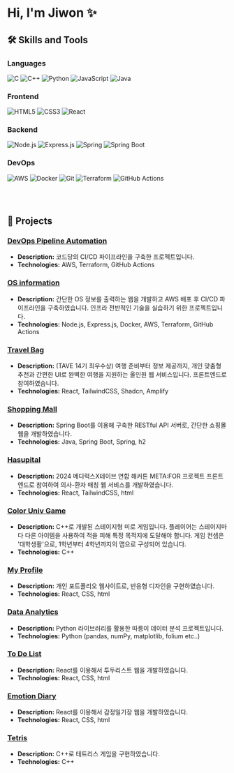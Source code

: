 # Hi, I'm Jiwon ✨

## 🛠 Skills and Tools

### Languages
![C](https://img.shields.io/badge/C-A8B9CC?style=flat-square&logo=C&logoColor=white)
![C++](https://img.shields.io/badge/C++-00599C?style=flat-square&logo=C%2B%2B&logoColor=white)
![Python](https://img.shields.io/badge/Python-3776AB?style=flat-square&logo=Python&logoColor=white)
![JavaScript](https://img.shields.io/badge/JavaScript-F7DF1E?style=flat-square&logo=JavaScript&logoColor=black)
![Java](https://img.shields.io/badge/Java-007396?style=flat-square&logo=Java&logoColor=white)

### Frontend
![HTML5](https://img.shields.io/badge/HTML5-E34F26?style=flat-square&logo=HTML5&logoColor=white)
![CSS3](https://img.shields.io/badge/CSS3-1572B6?style=flat-square&logo=CSS3&logoColor=white)
![React](https://img.shields.io/badge/React-61DAFB?style=flat-square&logo=React&logoColor=black)

### Backend
![Node.js](https://img.shields.io/badge/Node.js-339933?style=flat-square&logo=Node.js&logoColor=white)
![Express.js](https://img.shields.io/badge/Express.js-000000?style=flat-square&logo=Express&logoColor=white)
![Spring](https://img.shields.io/badge/Spring-6DB33F?style=flat-square&logo=Spring&logoColor=white)
![Spring Boot](https://img.shields.io/badge/Spring_Boot-6DB33F?style=flat-square&logo=SpringBoot&logoColor=white)

### DevOps
![AWS](https://img.shields.io/badge/AWS-232F3E?style=flat-square&logo=Amazon%20AWS&logoColor=white)
![Docker](https://img.shields.io/badge/Docker-2496ED?style=flat-square&logo=Docker&logoColor=white)
![Git](https://img.shields.io/badge/Git-F05032?style=flat-square&logo=Git&logoColor=white)
![Terraform](https://img.shields.io/badge/Terraform-623CE4?style=flat-square&logo=Terraform&logoColor=white)
![GitHub Actions](https://img.shields.io/badge/GitHub%20Actions-2088FF?style=flat-square&logo=GitHub%20Actions&logoColor=white)

<br>
<br>

## 🚀 Projects
### [DevOps Pipeline Automation](https://github.com/skkuding/codedang)
- **Description:** 코드당의 CI/CD 파이프라인을 구축한 프로젝트입니다. 
- **Technologies:** AWS, Terraform, GitHub Actions
  
### [OS information](https://github.com/jiwonly/Infra)
- **Description:** 간단한 OS 정보를 출력하는 웹을 개발하고 AWS 배포 후 CI/CD 파이프라인을 구축하였습니다. 인프라 전반적인 기술을 실습하기 위한 프로젝트입니다.
- **Technologies:** Node.js, Express.js, Docker, AWS, Terraform, GitHub Actions

### [Travel Bag](https://github.com/M7-TAVE)
- **Description:** (TAVE 14기 최우수상) 여행 준비부터 정보 제공까지, 개인 맞춤형 추천과 간편한 UI로 완벽한 여행을 지원하는 올인원 웹 서비스입니다. 프론트엔드로 참여하였습니다.
- **Technologies:** React, TailwindCSS, Shadcn, Amplify

### [Shopping Mall](https://github.com/jiwonly/jpashop)
- **Description:** Spring Boot를 이용해 구축한 RESTful API 서버로, 간단한 쇼핑몰 웹을 개발하였습니다.
- **Technologies:** Java, Spring Boot, Spring, h2

### [Hasupital](https://github.com/MediluxXTaveHACK-TEAM3/HausPital-Frontend)
- **Description:** 2024 메디럭스X테이브 연합 해커톤 META:FOR 프로젝트 프론트엔드로 참여하여 의사-환자 매칭 웹 서비스를 개발하였습니다.
- **Technologies:** React, TailwindCSS, html

### [Color Univ Game](https://github.com/jiwonly/ColorUniv)
- **Description:** C++로 개발된 스테이지형 미로 게임입니다. 플레이어는 스테이지마다 다른 아이템을 사용하여 적을 피해 특정 목적지에 도달해야 합니다. 게임 컨셉은 '대학생활'으로, 1학년부터 4학년까지의 맵으로 구성되어 있습니다.
- **Technologies:** C++

### [My Profile](https://github.com/jiwonly/MyProfile)
- **Description:** 개인 포트폴리오 웹사이트로, 반응형 디자인을 구현하였습니다.
- **Technologies:** React, CSS, html

### [Data Analytics](https://github.com/jiwonly/Ddareungi)
- **Description:** Python 라이브러리를 활용한 따릉이 데이터 분석 프로젝트입니다.
- **Technologies:** Python (pandas, numPy, matplotlib, folium etc..)

### [To Do List](https://github.com/jiwonly/ToDoList)
- **Description:** React를 이용해서 투두리스트 웹을 개발하였습니다.
- **Technologies:** React, CSS, html

### [Emotion Diary](https://github.com/jiwonly/Emotion_Diary)
- **Description:** React를 이용해서 감정일기장 웹을 개발하였습니다.
- **Technologies:** React, CSS, html

### [Tetris](https://github.com/jiwonly/Tetris)
- **Description:** C++로 테트리스 게임을 구현하였습니다.
- **Technologies:** C++



